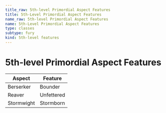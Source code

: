```yaml
---
title_raw: 5th-level Primordial Aspect Features
title: 5th-Level Primordial Aspect Features
name_raw: 5th-level Primordial Aspect Features
name: 5th-Level Primordial Aspect Features
type: classes
subtype: fury
kind: 5th-level features
---
```


# 5th-level Primordial Aspect Features

| Aspect     | Feature    |
| ---------- | ---------- |
| Berserker  | Bounder    |
| Reaver     | Unfettered |
| Stormwight | Stormborn  |
